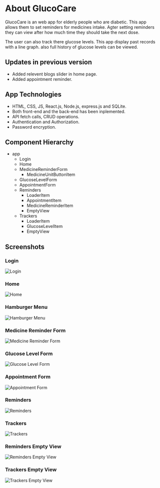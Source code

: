 # About GlucoCare

GlucoCare is an web app for elderly people who are diabetic.
This app allows them to set reminders for medicines intake.
Agter setting reminders they can view after how much time they should take the next dose.

The user can also track there glucose levels. This app display past records with a line graph. also full history of glucose levels can be viewed.

## Updates in previous version

- Added relevent blogs slider in home page.
- Added appointment reminder.

## App Technologies

- HTML, CSS, JS, React.js, Node.js, express.js and SQLite.
- Both front-end and the back-end has been inplemented.
- API fetch calls, CRUD operations.
- Authentication and Authorization.
- Password encryption.

## Component Hierarchy

- app
  - Login
  - Home
  - MedicineReminderForm
    - MedicineUnitButtonItem
  - GlucoseLevelForm
  - AppointmentForm
  - Reminders
    - LoaderItem
    - AppointmentItem
    - MedicineReminderItem
    - EmptyView
  - Trackers
    - LoaderItem
    - GlucoseLevelItem
    - EmptyView

## Screenshots

### Login

![Login](<https://github.com/sanket-bhiwapurkar/react-glucocare/blob/main/client/screenshot/localhost_3000_login(iPhone%20SE)%20(0).png>)

### Home

![Home](<https://github.com/sanket-bhiwapurkar/react-glucocare/blob/main/client/screenshot/localhost_3000_login(iPhone%20SE)%20(1).png>)

### Hamburger Menu

![Hamburger Menu](<https://github.com/sanket-bhiwapurkar/react-glucocare/blob/main/client/screenshot/localhost_3000_login(iPhone%20SE)%20(2).png>)

### Medicine Reminder Form

![Medicine Reminder Form](<https://github.com/sanket-bhiwapurkar/react-glucocare/blob/main/client/screenshot/localhost_3000_login(iPhone%20SE)%20(3).png>)

### Glucose Level Form

![Glucose Level Form](<https://github.com/sanket-bhiwapurkar/react-glucocare/blob/main/client/screenshot/localhost_3000_login(iPhone%20SE)%20(4).png>)

### Appointment Form

![Appointment Form](<https://github.com/sanket-bhiwapurkar/react-glucocare/blob/main/client/screenshot/localhost_3000_login(iPhone%20SE)%20(9).png>)

### Reminders

![Reminders](<https://github.com/sanket-bhiwapurkar/react-glucocare/blob/main/client/screenshot/localhost_3000_login(iPhone%20SE)%20(5).png>)

### Trackers

![Trackers](<https://github.com/sanket-bhiwapurkar/react-glucocare/blob/main/client/screenshot/localhost_3000_login(iPhone%20SE)%20(6).png>)

### Reminders Empty View

![Reminders Empty View](<https://github.com/sanket-bhiwapurkar/react-glucocare/blob/main/client/screenshot/localhost_3000_login(iPhone%20SE)%20(8).png>)

### Trackers Empty View

![Trackers Empty View](<https://github.com/sanket-bhiwapurkar/react-glucocare/blob/main/client/screenshot/localhost_3000_login(iPhone%20SE)%20(7).png>)

